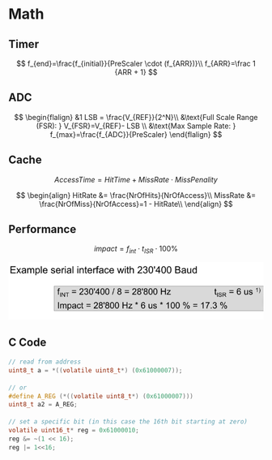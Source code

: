 # Math

## Timer

$$
f_{end}=\frac{f_{initial}}{PreScaler \cdot (f_{ARR})}\\
f_{ARR}=\frac 1 {ARR + 1}
$$

## ADC

$$
\begin{flalign}
&1 LSB = \frac{V_{REF}}{2^N}\\
&\text{Full Scale Range (FSR): } V_{FSR}=V_{REF}- LSB \\
&\text{Max Sample Rate: } f_{max}=\frac{f_{ADC}}{PreScaler}
\end{flalign}
$$

## Cache

$$
Access Time=HitTime + MissRate\cdot MissPenality
$$

$$
\begin{align}
HitRate &= \frac{NrOfHits}{NrOfAccess}\\
MissRate &= \frac{NrOfMiss}{NrOfAccess}=1 - HitRate\\
\end{align}
$$

## Performance

$$
impact=f_{int}\cdot t_{ISR}\cdot 100\%
$$

<img src="res/Math/image-20230607134344555.png" alt="image-20230607134344555" style="zoom:80%;" />

## C Code

```c
// read from address
uint8_t a = *((volatile uint8_t*) (0x61000007));

// or
#define A_REG (*((volatile uint8_t*) (0x61000007)))
uint8_t a2 = A_REG;

// set a specific bit (in this case the 16th bit starting at zero)
volatile uint16_t* reg = 0x61000010;
reg &= ~(1 << 16);
reg |= 1<<16;
```

